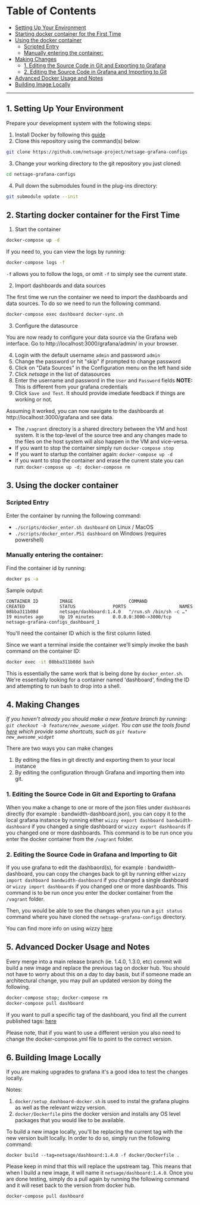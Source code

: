 # Table of Contents

- [Setting Up Your Environment](#1-setting-up-your-environment)
- [Starting docker container for the First Time](#2-starting-docker-container-for-the-first-time)
- [Using the docker container](#3-using-the-docker-container)
    - [Scripted Entry](#scripted-entry)
    - [Manually entering the container:](#manually-entering-the-container)
- [Making Changes](#4-making-changes)
    - [1. Editing the Source Code in Git and Exporting to Grafana](#1-editing-the-source-code-in-git-and-exporting-to-grafana)
    - [2. Editing the Source Code in Grafana and Importing to Git](#2-editing-the-source-code-in-grafana-and-importing-to-git)
- [Advanced Docker Usage and Notes](#5-advanced-docker-usage-and-notes)
- [Building Image Locally](#6-building-image-locally)

---

## 1. Setting Up Your Environment 

Prepare your development system with the following steps:

1. Install Docker by following this [guide](https://docs.docker.com/install/)
2. Clone this repository using the command(s) below:

```sh
git clone https://github.com/netsage-project/netsage-grafana-configs
```

3. Change your working directory to the git repository you just cloned:

```sh
cd netsage-grafana-configs
```

4. Pull down the submodules found in the plug-ins directory:

```sh
git submodule update --init
```

## 2. Starting docker container for the First Time

1. Start the container

```sh
docker-compose up -d 
```

If you need to, you can view the logs by running:

```sh
docker-compose logs -f 
```

`-f` allows you to follow the logs, or omit `-f` to simply see the current state.

2. Import dashboards and data sources

The first time we run the container we need to import the dashboards and data sources. To do so we need to run the following command.

```sh
docker-compose exec dashboard docker-sync.sh
```

3. Configure the datasource

You are now ready to configure your data source via the Grafana web interface. Go to http://localhost:3000/grafana/admin/ in your browser.

4. Login with the default username `admin` and password `admin`
5. Change the password or hit "skip" if prompted to change password
6. Click on "Data Sources" in the Configuration menu on the left hand side
7. Click *netsage* in the list of datasources
8. Enter the username and password in the `User` and `Password` fields **NOTE:** This is different from your grafana credentials
9. Click `Save and Test`. It should provide imediate feedback if things are working or not.

Assuming it worked, you can now navigate to the dashboards at http://localhost:3000/grafana and see data.

* The `/vagrant` directory is a shared directory between the VM and host system. It is the top-level of the source tree and any changes made to the files on the host system will also happen in the VM and vice-versa. 
* If you want to stop the container simply run `docker-compose stop`
* If you want to startup the container again: `docker-compose up -d `
* If you want to stop the container and erase the current state you can run: `docker-compose up -d; docker-compose rm `

## 3. Using the docker container 

### Scripted Entry 

Enter the container by running the following command:
- `./scripts/docker_enter.sh dashboard` on Linux / MacOS
- `./scripts/docker_enter.PS1 dashboard` on Windows (requires powershell)

### Manually entering the container:

Find the container id by running:

```sh
docker ps -a 
```

Sample output:

```
CONTAINER ID        IMAGE                     COMMAND                  CREATED             STATUS              PORTS                    NAMES
08bba311b08d        netsage/dashboard:1.4.0   "/run.sh /bin/sh -c …"   19 minutes ago      Up 19 minutes       0.0.0.0:3000->3000/tcp   netsage-grafana-configs_dashboard_1
```

You'll need the container ID which is the first column listed.

Since we want a terminal inside the container we'll simply invoke the bash command on the container ID:

```sh
docker exec -it 08bba311b08d bash
```

This is essentially the same work that is being done by `docker_enter.sh`.  We're essentially looking for a container named 'dashboard', finding the ID and attempting to run bash to drop into a shell.

## 4. Making Changes

*If you haven't already you should make a new feature branch by running: `git checkout -b feature/new_awesome_widget`. You can use the tools found [here](https://github.com/tj/git-extras/blob/master/Commands.md#git-featurerefactorbugchore) which provide some shortcuts, such as `git feature new_awesome_widget`*

There are two ways you can make changes

1. By editing the files in git directly and exporting them to your local instance
2. By editing the configuration through Grafana and importing them into git.

### 1. Editing the Source Code in Git and Exporting to Grafana

When you make a change to one or more of the json files under `dashboards` directly (for example : bandwidth-dashboard.json), you can copy it to the local grafana instance by running either `wizzy export dashboard bandwidth-dashboard` if you changed a single dashboard or `wizzy export dashboards` if you changed one or more dashboards. This command is to be run once you enter the docker container from the `/vagrant` folder.

### 2. Editing the Source Code in Grafana and Importing to Git 

If you use grafana to edit the dashbaord(s), for example : bandwidth-dashboard, you can copy the changes back to git by running either `wizzy import dashboard bandwidth-dashboard` if you changed a single dashboard or `wizzy import dashboards` if you changed one or more dashboards. This command is to be run once you enter the docker container from the `/vagrant` folder.

Then, you would be able to see the changes when you run a `git status` command where you have cloned the `netsage-grafana-configs` directory.

You can find more info on using wizzy [here](04_WIZZY.md)

## 5. Advanced Docker Usage and Notes

Every merge into a main release branch (ie. 1.4.0, 1.3.0, etc) commit will build a new image and replace the previous tag on docker hub. You should not have to worry about this on a day to day basis, but if someone made an architectural change, you may pull an updated version by doing the following.

```sh
docker-compose stop; docker-compose rm 
docker-compose pull dashboard
```

If you want to pull a specific tag of the dashboard, you find all the current published tags: [here](https://hub.docker.com/r/netsage/dashboard/tags)

Please note, that if you want to use a different version you also need to change the docker-compose.yml file to point to the correct version.

## 6. Building Image Locally

If you are making upgrades to grafana it's a good idea to test the changes locally.

Notes:

1. `docker/setup_dashboard-docker.sh` is used to instal the grafana plugins as well as the relevant wizzy version.
2. `docker/Dockerfile` pins the docker version and installs any OS level packages that you would like to be available.

To build a new image locally, you'll be replacing the current tag with the new version built locally. In order to do so, simply run the following command:

```
docker build --tag=netsage/dashboard:1.4.0 -f docker/Dockerfile . 
```

Please keep in mind that this will replace the upstream tag. This means that when I build a new image, it will name it `netsage/dashboard:1.4.0`. Once you are done testing, simply do a pull again by running the following command and it will reset back to the version from docker hub. 

```sh
docker-compose pull dashboard
```

